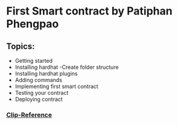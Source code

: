 # First Smart contract by Patiphan Phengpao

## Topics:

- Getting started
- Installing hardhat
  -Create folder structure
- Installing hardhat plugins
- Adding commands
- Implementing first smart contract
- Testing your contract
- Deploying contract

### [Clip-Reference](https://www.youtube.com/watch?v=RSUG1Fnhvhs&list=WL&index=70)
